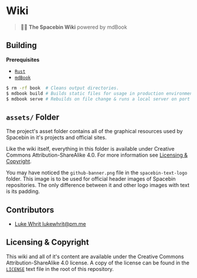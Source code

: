 # Wiki

> 📖🚀 **The Spacebin Wiki** powered by mdBook

## Building

**Prerequisites**

* [`Rust`](https://www.rust-lang.org/)
* [`mdBook`](https://crates.io/crates/mdbook)

```sh
$ rm -rf book  # Cleans output directories.
$ mdbook build # Builds static files for usage in production environments.
$ mdbook serve # Rebuilds on file change & runs a local server on port 3000. Useful when developing.
```

## `assets/` Folder

The project's asset folder contains all of the graphical resources used by Spacebin in it's projects and official sites.

Like the wiki itself, everything in this folder is available under Creative Commons Attribution-ShareAlike 4.0. For more information see [Licensing & Copyright](#licensing--copyright).

You may have noticed the `github-banner.png` file in the `spacebin-text-logo` folder. This image is to be used for official header images of Spacebin repositories. The only difference between it and other logo images with text is its padding.

## Contributors

* [Luke Whrit <lukewhrit@pm.me>](https://github.com/lukewhrit)

## Licensing & Copyright

This wiki and all of it's content are available under the Creative Commons Attribution-ShareAlike 4.0 license. A copy of the license can be found in the [`LICENSE`](LICENSE) text file in the root of this repository.
